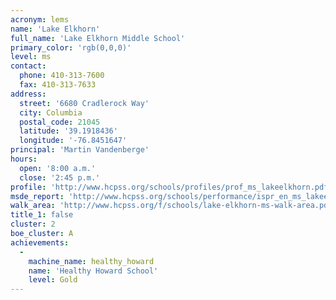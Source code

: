 ```yaml
---
acronym: lems
name: 'Lake Elkhorn'
full_name: 'Lake Elkhorn Middle School'
primary_color: 'rgb(0,0,0)'
level: ms
contact:
  phone: 410-313-7600
  fax: 410-313-7633
address:
  street: '6680 Cradlerock Way'
  city: Columbia
  postal_code: 21045
  latitude: '39.1918436'
  longitude: '-76.8451647'
principal: 'Martin Vandenberge'
hours:
  open: '8:00 a.m.'
  close: '2:45 p.m.'
profile: 'http://www.hcpss.org/schools/profiles/prof_ms_lakeelkhorn.pdf'
msde_report: 'http://www.hcpss.org/schools/performance/ispr_en_ms_lakeelkhorn.pdf'
walk_area: 'http://www.hcpss.org/f/schools/lake-elkhorn-ms-walk-area.pdf'
title_1: false
cluster: 2
boe_cluster: A
achievements:
  -
    machine_name: healthy_howard
    name: 'Healthy Howard School'
    level: Gold
---
```

